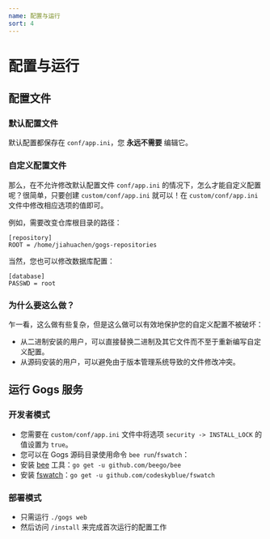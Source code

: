```yaml
---
name: 配置与运行
sort: 4
---
```


# 配置与运行

## 配置文件

### 默认配置文件

默认配置都保存在 `conf/app.ini`，您 **永远不需要** 编辑它。

### 自定义配置文件

那么，在不允许修改默认配置文件 `conf/app.ini` 的情况下，怎么才能自定义配置呢？很简单，只要创建 `custom/conf/app.ini` 就可以！在 `custom/conf/app.ini` 文件中修改相应选项的值即可。

例如，需要改变仓库根目录的路径：

```
[repository]
ROOT = /home/jiahuachen/gogs-repositories
```

当然，您也可以修改数据库配置：

```
[database]
PASSWD = root
```

### 为什么要这么做？

乍一看，这么做有些复杂，但是这么做可以有效地保护您的自定义配置不被破坏：

- 从二进制安装的用户，可以直接替换二进制及其它文件而不至于重新编写自定义配置。
- 从源码安装的用户，可以避免由于版本管理系统导致的文件修改冲突。

## 运行 Gogs 服务

### 开发者模式

- 您需要在 `custom/conf/app.ini` 文件中将选项 `security -> INSTALL_LOCK` 的值设置为 `true`。
- 您可以在 Gogs 源码目录使用命令 `bee run`/`fswatch`：
 - 安装 [bee](https://github.com/beego/bee) 工具：`go get -u github.com/beego/bee`
 - 安装 [fswatch](https://github.com/codeskyblue/fswatch)：`go get -u github.com/codeskyblue/fswatch`

### 部署模式

- 只需运行 `./gogs web`
- 然后访问 `/install` 来完成首次运行的配置工作
